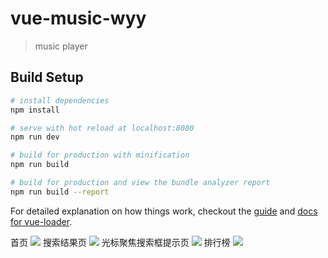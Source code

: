 # vue-music-wyy

> music player

## Build Setup

``` bash
# install dependencies
npm install

# serve with hot reload at localhost:8080
npm run dev

# build for production with minification
npm run build

# build for production and view the bundle analyzer report
npm run build --report
```

For detailed explanation on how things work, checkout the [guide](http://vuejs-templates.github.io/webpack/) and [docs for vue-loader](http://vuejs.github.io/vue-loader).

首页
![](https://github.com/huoruji/readImg/blob/master/IMG_2915.PNG)
搜索结果页
![](https://github.com/huoruji/readImg/blob/master/IMG_2916.PNG)
光标聚焦搜索框提示页
![](https://github.com/huoruji/readImg/blob/master/IMG_2917.PNG)
排行榜
![](https://github.com/huoruji/readImg/blob/master/IMG_2918.PNG)
